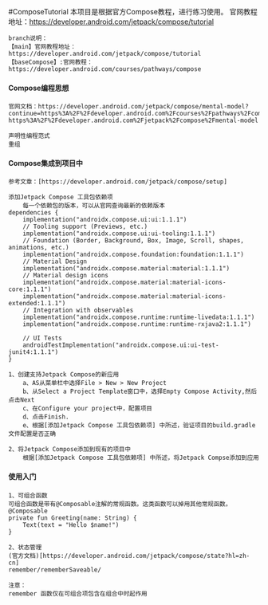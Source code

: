 #ComposeTutorial
    本项目是根据官方Compose教程，进行练习使用。
    官网教程地址：https://developer.android.com/jetpack/compose/tutorial
    
    branch说明：
    【main】官网教程地址：https://developer.android.com/jetpack/compose/tutorial
    【baseCompose】:官网教程：https://developer.android.com/courses/pathways/compose

#### Compose编程思想
    官网文档：https://developer.android.com/jetpack/compose/mental-model?continue=https%3A%2F%2Fdeveloper.android.com%2Fcourses%2Fpathways%2Fcompose%23article-https%3A%2F%2Fdeveloper.android.com%2Fjetpack%2Fcompose%2Fmental-model
    
    声明性编程范式
    重组

#### Compose集成到项目中
    参考文章：[https://developer.android.com/jetpack/compose/setup]
    
    添加Jetpack Compose 工具包依赖项
        每一个依赖包的版本，可以从官网查询最新的依赖版本
    dependencies {
        implementation("androidx.compose.ui:ui:1.1.1")
        // Tooling support (Previews, etc.)
        implementation("androidx.compose.ui:ui-tooling:1.1.1")
        // Foundation (Border, Background, Box, Image, Scroll, shapes, animations, etc.)
        implementation("androidx.compose.foundation:foundation:1.1.1")
        // Material Design
        implementation("androidx.compose.material:material:1.1.1")
        // Material design icons
        implementation("androidx.compose.material:material-icons-core:1.1.1")
        implementation("androidx.compose.material:material-icons-extended:1.1.1")
        // Integration with observables
        implementation("androidx.compose.runtime:runtime-livedata:1.1.1")
        implementation("androidx.compose.runtime:runtime-rxjava2:1.1.1")

        // UI Tests
        androidTestImplementation("androidx.compose.ui:ui-test-junit4:1.1.1")
    }

    1、创建支持Jetpack Compose的新应用
        a、AS从菜单栏中选择File > New > New Project
        b、从Select a Project Template窗口中，选择Empty Compose Activity,然后点击Next
        c、在Configure your project中，配置项目
        d、点击Finish.
        e、根据[添加Jetpack Compose 工具包依赖项] 中所述，验证项目的build.gradle文件配置是否正确
    
    2、将Jetpack Compose添加到现有的项目中
        根据[添加Jetpack Compose 工具包依赖项] 中所述，将Jetpack Compse添加到应用

#### 使用入门
    1、可组合函数
    可组合函数是带有@Composable注解的常规函数。这类函数可以掉用其他常规函数。
    @Composable
    private fun Greeting(name: String) {
        Text(text = "Hello $name!")
    }
    
    2、状态管理
    (官方文档)[https://developer.android.com/jetpack/compose/state?hl=zh-cn]
    remember/rememberSaveable/

    注意：
    remember 函数仅在可组合项包含在组合中时起作用